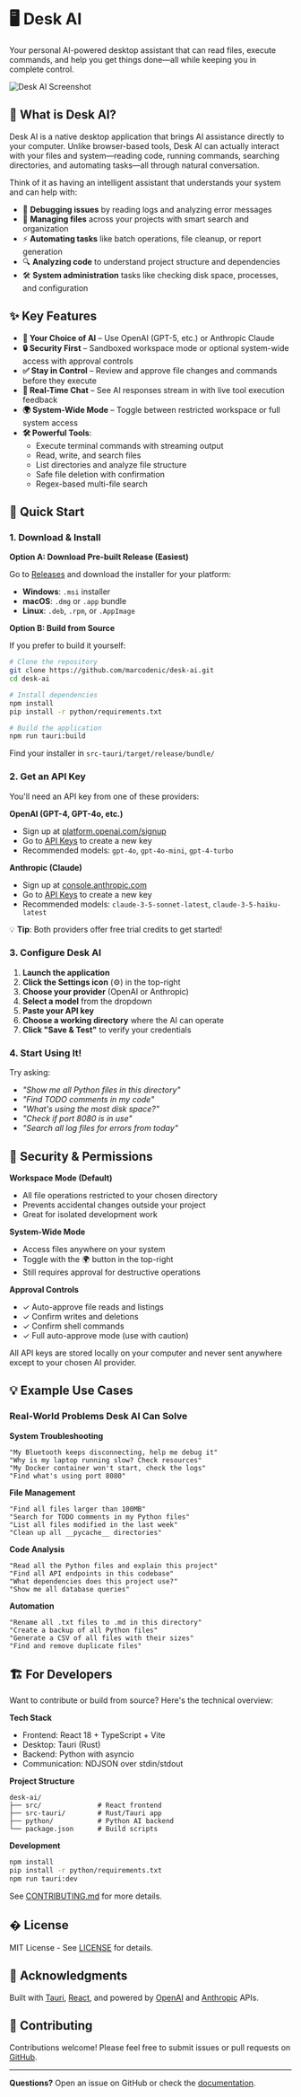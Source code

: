 # 🖥️ Desk AI

Your personal AI-powered desktop assistant that can read files, execute commands, and help you get things done—all while keeping you in complete control.

![Desk AI Screenshot](screenshot.png)

## 🎯 What is Desk AI?

Desk AI is a native desktop application that brings AI assistance directly to your computer. Unlike browser-based tools, Desk AI can actually interact with your files and system—reading code, running commands, searching directories, and automating tasks—all through natural conversation.

Think of it as having an intelligent assistant that understands your system and can help with:

- 🐛 **Debugging issues** by reading logs and analyzing error messages
- 📁 **Managing files** across your projects with smart search and organization
- ⚡ **Automating tasks** like batch operations, file cleanup, or report generation
- 🔍 **Analyzing code** to understand project structure and dependencies
- 🛠️ **System administration** tasks like checking disk space, processes, and configuration

## ✨ Key Features

- **🤖 Your Choice of AI** – Use OpenAI (GPT-5, etc.) or Anthropic Claude
- **🔒 Security First** – Sandboxed workspace mode or optional system-wide access with approval controls
- **✅ Stay in Control** – Review and approve file changes and commands before they execute
- **💬 Real-Time Chat** – See AI responses stream in with live tool execution feedback
- **🌍 System-Wide Mode** – Toggle between restricted workspace or full system access
- **🛠️ Powerful Tools**:
  - Execute terminal commands with streaming output
  - Read, write, and search files
  - List directories and analyze file structure
  - Safe file deletion with confirmation
  - Regex-based multi-file search

## 🚀 Quick Start

### 1. Download & Install

**Option A: Download Pre-built Release (Easiest)**

Go to [Releases](https://github.com/marcodenic/desk-ai/releases) and download the installer for your platform:

- **Windows**: `.msi` installer
- **macOS**: `.dmg` or `.app` bundle
- **Linux**: `.deb`, `.rpm`, or `.AppImage`

**Option B: Build from Source**

If you prefer to build it yourself:

```bash
# Clone the repository
git clone https://github.com/marcodenic/desk-ai.git
cd desk-ai

# Install dependencies
npm install
pip install -r python/requirements.txt

# Build the application
npm run tauri:build
```

Find your installer in `src-tauri/target/release/bundle/`

### 2. Get an API Key

You'll need an API key from one of these providers:

**OpenAI (GPT-4, GPT-4o, etc.)**

- Sign up at [platform.openai.com/signup](https://platform.openai.com/signup)
- Go to [API Keys](https://platform.openai.com/api-keys) to create a new key
- Recommended models: `gpt-4o`, `gpt-4o-mini`, `gpt-4-turbo`

**Anthropic (Claude)**

- Sign up at [console.anthropic.com](https://console.anthropic.com)
- Go to [API Keys](https://console.anthropic.com/settings/keys) to create a new key
- Recommended models: `claude-3-5-sonnet-latest`, `claude-3-5-haiku-latest`

💡 **Tip**: Both providers offer free trial credits to get started!

### 3. Configure Desk AI

1. **Launch the application**
2. **Click the Settings icon** (⚙️) in the top-right
3. **Choose your provider** (OpenAI or Anthropic)
4. **Select a model** from the dropdown
5. **Paste your API key**
6. **Choose a working directory** where the AI can operate
7. **Click "Save & Test"** to verify your credentials

### 4. Start Using It!

Try asking:

- _"Show me all Python files in this directory"_
- _"Find TODO comments in my code"_
- _"What's using the most disk space?"_
- _"Check if port 8080 is in use"_
- _"Search all log files for errors from today"_

## 🔐 Security & Permissions

**Workspace Mode (Default)**

- All file operations restricted to your chosen directory
- Prevents accidental changes outside your project
- Great for isolated development work

**System-Wide Mode**

- Access files anywhere on your system
- Toggle with the 🌍 button in the top-right
- Still requires approval for destructive operations

**Approval Controls**

- ✓ Auto-approve file reads and listings
- ✓ Confirm writes and deletions
- ✓ Confirm shell commands
- ✓ Full auto-approve mode (use with caution)

All API keys are stored locally on your computer and never sent anywhere except to your chosen AI provider.

## 💡 Example Use Cases

### Real-World Problems Desk AI Can Solve

**System Troubleshooting**

```
"My Bluetooth keeps disconnecting, help me debug it"
"Why is my laptop running slow? Check resources"
"My Docker container won't start, check the logs"
"Find what's using port 8080"
```

**File Management**

```
"Find all files larger than 100MB"
"Search for TODO comments in my Python files"
"List all files modified in the last week"
"Clean up all __pycache__ directories"
```

**Code Analysis**

```
"Read all the Python files and explain this project"
"Find all API endpoints in this codebase"
"What dependencies does this project use?"
"Show me all database queries"
```

**Automation**

```
"Rename all .txt files to .md in this directory"
"Create a backup of all Python files"
"Generate a CSV of all files with their sizes"
"Find and remove duplicate files"
```

## 🏗️ For Developers

Want to contribute or build from source? Here's the technical overview:

**Tech Stack**

- Frontend: React 18 + TypeScript + Vite
- Desktop: Tauri (Rust)
- Backend: Python with asyncio
- Communication: NDJSON over stdin/stdout

**Project Structure**

```
desk-ai/
├── src/              # React frontend
├── src-tauri/        # Rust/Tauri app
├── python/           # Python AI backend
└── package.json      # Build scripts
```

**Development**

```bash
npm install
pip install -r python/requirements.txt
npm run tauri:dev
```

See [CONTRIBUTING.md](CONTRIBUTING.md) for more details.

## � License

MIT License - See [LICENSE](LICENSE) for details.

## 🙏 Acknowledgments

Built with [Tauri](https://tauri.app/), [React](https://react.dev/), and powered by [OpenAI](https://openai.com/) and [Anthropic](https://anthropic.com/) APIs.

## 🤝 Contributing

Contributions welcome! Please feel free to submit issues or pull requests on [GitHub](https://github.com/marcodenic/desk-ai).

---

**Questions?** Open an issue on GitHub or check the [documentation](https://github.com/marcodenic/desk-ai/wiki).
